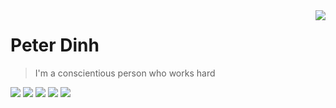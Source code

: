 <a href="#">
<img align="right" src="https://github-readme-stats.vercel.app/api?username=peter-dinh&show_icons=true&hide_border=true&icon_color=586069&title_color=a0a9af">
</a>

# Peter Dinh

> I'm a conscientious person who works hard

![](https://img.shields.io/badge/-Python-1586b8?style=flat-square&logo=Python&labelColor=1586b8&logoColor=fff) ![](https://img.shields.io/badge/-JavaScript-e5cd0c?style=flat-square&logo=JavaScript&labelColor=f7df1e&logoColor=000) ![](https://img.shields.io/badge/-CSS3-1572b6?style=flat-square&logo=CSS3&labelColor=1572b6) ![](https://img.shields.io/badge/-HTML5-e34f26?style=flat-square&logo=HTML5&logoColor=fff) ![](https://img.shields.io/badge/-Node.js-339933?style=flat-square&logo=Node.js&logoColor=fff)
